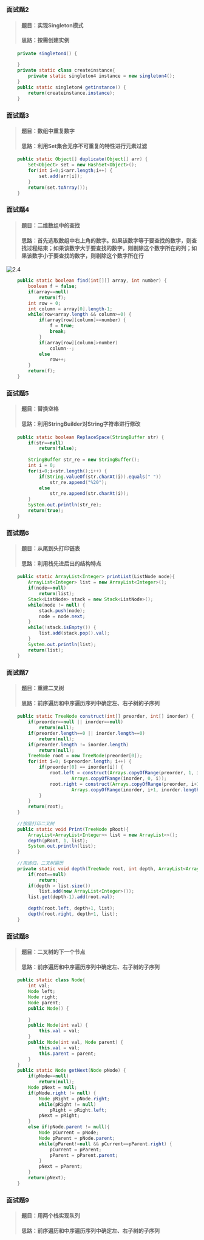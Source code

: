 ### 面试题2
> #### 题目：实现Singleton模式
> #### 思路：按需创建实例
```java
	private singleton4() {
		
	}
	private static class createinstance{
		private static singleton4 instance = new singleton4();
	}
	public static singleton4 getinstance() {
		return(createinstance.instance);
	}
```
### 面试题3
> #### 题目：数组中重复数字
> #### 思路：利用Set集合无序不可重复的特性进行元素过滤
```java
	public static Object[] duplicate(Object[] arr) {
		Set<Object> set = new HashSet<Object>();
		for(int i=0;i<arr.length;i++) {
			set.add(arr[i]);
		}
		return(set.toArray());
	}
```
### 面试题4
> #### 题目：二维数组中的查找
> #### 思路：首先选取数组中右上角的数字。如果该数字等于要查找的数字，则查找过程结束；如果该数字大于要查找的数字，则剔除这个数字所在的列；如果该数字小于要查找的数字，则剔除这个数字所在行

![2.4](pictures/2-4.png)

```java
	public static boolean find(int[][] array, int number) {
		boolean f = false;
		if(array==null)
			return(f);
		int row = 0;
		int column = array[0].length-1;
		while(row<array.length && column>=0) {
			if(array[row][column]==number) {
				f = true;
				break;
			}
			if(array[row][column]>number)
				column--;
			else
				row++;
		}
		return(f);
	}
```
### 面试题5
> #### 题目：替换空格
> #### 思路：利用StringBuilder对String字符串进行修改
```java
	public static boolean ReplaceSpace(StringBuffer str) {
		if(str==null)
			return(false);
		
		StringBuffer str_re = new StringBuffer();
		int i = 0;
		for(i=0;i<str.length();i++) {
			if(String.valueOf(str.charAt(i)).equals(" "))
				str_re.append("%20");
			else
				str_re.append(str.charAt(i));
		}
		System.out.println(str_re);
		return(true);
	}
```
### 面试题6
> #### 题目：从尾到头打印链表
> #### 思路：利用栈先进后出的结构特点
```java
	public static ArrayList<Integer> printList(ListNode node){
		ArrayList<Integer> list = new ArrayList<Integer>();
		if(node==null)
			return(list);
		Stack<ListNode> stack = new Stack<ListNode>();
		while(node != null) {
			stack.push(node);
			node = node.next;
		}
		while(!stack.isEmpty()) {
			list.add(stack.pop().val);
		}
		System.out.println(list);
		return(list);
	}
```
### 面试题7
> #### 题目：重建二叉树
> #### 思路：前序遍历和中序遍历序列中确定左、右子树的子序列
```java
	public static TreeNode construct(int[] preorder, int[] inorder) {
		if(preorder==null || inorder==null)
			return(null);
		if(preorder.length==0 || inorder.length==0)
			return(null);
		if(preorder.length != inorder.length)
			return(null);
		TreeNode root = new TreeNode(preorder[0]);
		for(int i=0; i<preorder.length; i++) {
			if(preorder[0] == inorder[i]) {
				root.left = construct(Arrays.copyOfRange(preorder, 1, i+1), 
						Arrays.copyOfRange(inorder, 0, i));
				root.right = construct(Arrays.copyOfRange(preorder, i+1, preorder.length),
						Arrays.copyOfRange(inorder, i+1, inorder.length));
			}
		}
		return(root);
	}
	
	//按层打印二叉树
	public static void Print(TreeNode pRoot){
		ArrayList<ArrayList<Integer>> list = new ArrayList<>();
		depth(pRoot, 1, list);
		System.out.println(list);
	}
	
	//用递归，二叉树遍历
	private static void depth(TreeNode root, int depth, ArrayList<ArrayList<Integer>> list) {
		if(root==null)
			return;
		if(depth > list.size())
			list.add(new ArrayList<Integer>());
		list.get(depth-1).add(root.val);
		
		depth(root.left, depth+1, list);
		depth(root.right, depth+1, list);
	}
```
### 面试题8
> #### 题目：二叉树的下一个节点
> #### 思路：前序遍历和中序遍历序列中确定左、右子树的子序列
```java
	public static class Node{
		int val;
		Node left;
		Node right;
		Node parent;
		public Node() {
			
		}
		public Node(int val) {
			this.val = val;
		}
		public Node(int val, Node parent) {
			this.val = val;
			this.parent = parent;
		}
	}
	public static Node getNext(Node pNode) {
		if(pNode==null)
			return(null);
		Node pNext = null;
		if(pNode.right != null) {
			Node pRight = pNode.right;
			while(pRight != null)
				pRight = pRight.left;
			pNext = pRight;
		}
		else if(pNode.parent != null){
			Node pCurrent = pNode;
			Node pParent = pNode.parent;
			while(pParent!=null && pCurrent==pParent.right) {
				pCurrent = pParent;
				pParent = pParent.parent;
			}
			pNext = pParent;
		}
		return(pNext);
	}
```
### 面试题9
> #### 题目：用两个栈实现队列
> #### 思路：前序遍历和中序遍历序列中确定左、右子树的子序列
```java
